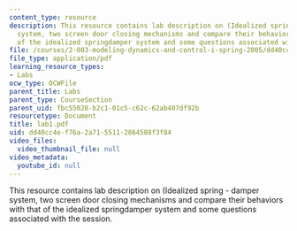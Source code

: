 ```yaml
---
content_type: resource
description: This resource contains lab description on (Idealized spring - damper
  system, two screen door closing mechanisms and compare their behaviors with that
  of the idealized springdamper system and some questions associated with the session.
file: /courses/2-003-modeling-dynamics-and-control-i-spring-2005/dd40cc4ef76a2a7155112864588f3f84_lab1.pdf
file_type: application/pdf
learning_resource_types:
- Labs
ocw_type: OCWFile
parent_title: Labs
parent_type: CourseSection
parent_uid: fbc55028-b2c1-01c5-c62c-62ab407df92b
resourcetype: Document
title: lab1.pdf
uid: dd40cc4e-f76a-2a71-5511-2864588f3f84
video_files:
  video_thumbnail_file: null
video_metadata:
  youtube_id: null
---
```

This resource contains lab description on (Idealized spring - damper system, two screen door closing mechanisms and compare their behaviors with that of the idealized springdamper system and some questions associated with the session.


